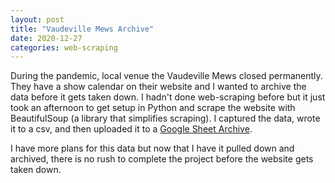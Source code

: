 ```yaml
---
layout: post
title: "Vaudeville Mews Archive"
date: 2020-12-27
categories: web-scraping
---
```


During the pandemic, local venue the Vaudeville Mews closed permanently. They have a show calendar on their
website and I wanted to archive the data before it gets taken down. I hadn't done web-scraping before but it just
took an afternoon to get setup in Python and scrape the website with BeautifulSoup (a library that simplifies
scraping). I captured the data, wrote it to a csv, and then uploaded it to a [Google Sheet Archive][archive].

I have more plans for this data but now that I have it pulled down and archived, there is no rush to complete 
the project before the website gets taken down.

[archive]: https://docs.google.com/spreadsheets/d/1MAROLnkYIlQ-8TdFi4oohrv9h0WrRX_awoALpScIfZ8/edit?usp=sharing
